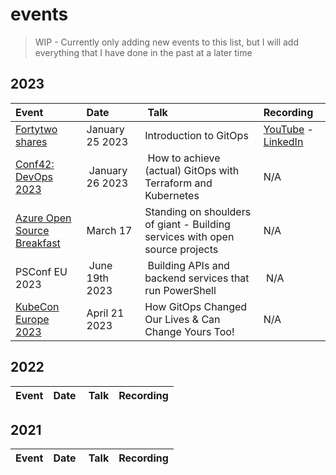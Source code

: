 # events

>WIP - Currently only adding new events to this list, but I will add everything that I have done in the past at a later time

## 2023

| Event | Date | Talk | Recording |
|:------|:-----|:-----|:----------|
| [Fortytwo shares](https://www.linkedin.com/video/event/urn:li:ugcPost:7018209873809051648/) | January 25 2023 | Introduction to GitOps | [YouTube](https://www.youtube.com/watch?v=k0FcQVowZe0) - [LinkedIn](https://www.linkedin.com/video/event/urn:li:ugcPost:7018209873809051648/) |
| [Conf42: DevOps 2023](https://www.conf42.com/DevOps_2023_Roberth_Strand_achieve_gitops_terraform_kubernetes) | January 26 2023 | How to achieve (actual) GitOps with Terraform and Kubernetes | N/A |
| [Azure Open Source Breakfast](https://meetu.ps/e/LSn47/H9Sc9/i) | March 17 | Standing on shoulders of giant - Building services with open source projects | N/A |
| PSConf EU 2023 | June 19th 2023 | Building APIs and backend services that run PowerShell | N/A |
| [KubeCon Europe 2023](https://kccnceu2023.sched.com/event/1HydD) | April 21 2023 | How GitOps Changed Our Lives & Can Change Yours Too! | N/A |

## 2022

| Event | Date | Talk | Recording |
|:------|:-----|:-----|:----------|

## 2021

| Event | Date | Talk | Recording |
|:------|:-----|:-----|:----------|

